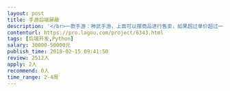 ```yaml
---                
layout: post       
title: 手游后端屏蔽           
description: '</br>一款手游：神武手游，上面可以摆商品进行售卖，如果超过单价超过一定费用（比如10万），会延迟12小时展示，现在需要破解这个规则，能够在1-2小时内进行展示。</br>'     
contenturl: https://pro.lagou.com/project/6343.html      
tags: [后端开发,Python]            
salary: 30000-50000元          
publish_time: 2018-02-15 09:41:50         
review: 2512人                   
apply: 2人                   
recommend: 0人                   
time_range: 2-4周              
---                 
```

